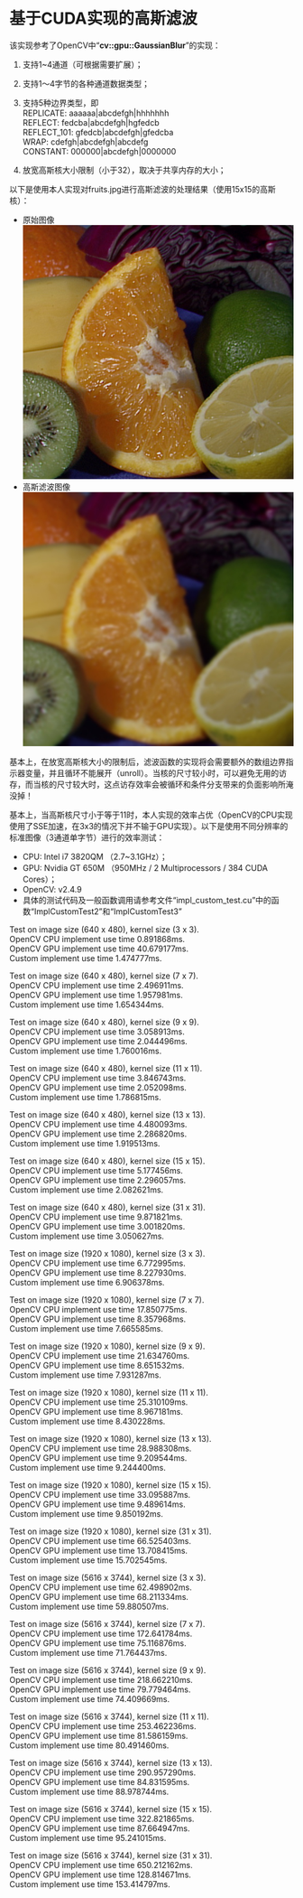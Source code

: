 基于CUDA实现的高斯滤波
====================

该实现参考了OpenCV中“**cv::gpu::GaussianBlur**”的实现：

1. 支持1~4通道（可根据需要扩展）；

2. 支持1～4字节的各种通道数据类型；

3. 支持5种边界类型，即  
   REPLICATE:    aaaaaa|abcdefgh|hhhhhhh  
   REFLECT:      fedcba|abcdefgh|hgfedcb  
   REFLECT\_101: gfedcb|abcdefgh|gfedcba  
   WRAP:         cdefgh|abcdefgh|abcdefg  
   CONSTANT:     000000|abcdefgh|0000000

4. 放宽高斯核大小限制（小于32），取决于共享内存的大小；

以下是使用本人实现对fruits.jpg进行高斯滤波的处理结果（使用15x15的高斯核）：

- 原始图像  
![原始图像](./pic/fruits.jpg)
- 高斯滤波图像  
![高斯滤波图像](./pic/fruits_blured.jpg)

基本上，在放宽高斯核大小的限制后，滤波函数的实现将会需要额外的数组边界指示器变量，并且循环不能展开（unroll）。当核的尺寸较小时，可以避免无用的访存，而当核的尺寸较大时，这点访存效率会被循环和条件分支带来的负面影响所淹没掉！

基本上，当高斯核尺寸小于等于11时，本人实现的效率占优（OpenCV的CPU实现使用了SSE加速，在3x3的情况下并不输于GPU实现）。以下是使用不同分辨率的标准图像（3通道单字节）进行的效率测试：  

- CPU: Intel i7 3820QM （2.7~3.1GHz）；
- GPU: Nvidia GT 650M （950MHz / 2 Multiprocessors / 384 CUDA Cores）；
- OpenCV: v2.4.9
- 具体的测试代码及一般函数调用请参考文件“impl\_custom\_test.cu”中的函数“ImplCustomTest2”和“ImplCustomTest3”

Test on image size (640 x 480), kernel size (3 x 3).  
OpenCV CPU implement use time 0.891868ms.  
OpenCV GPU implement use time 40.679177ms.  
Custom implement use time 1.474777ms.  

Test on image size (640 x 480), kernel size (7 x 7).  
OpenCV CPU implement use time 2.496911ms.  
OpenCV GPU implement use time 1.957981ms.  
Custom implement use time 1.654344ms.  

Test on image size (640 x 480), kernel size (9 x 9).  
OpenCV CPU implement use time 3.058913ms.  
OpenCV GPU implement use time 2.044496ms.  
Custom implement use time 1.760016ms.  

Test on image size (640 x 480), kernel size (11 x 11).  
OpenCV CPU implement use time 3.846743ms.  
OpenCV GPU implement use time 2.052098ms.  
Custom implement use time 1.786815ms.  

Test on image size (640 x 480), kernel size (13 x 13).  
OpenCV CPU implement use time 4.480093ms.  
OpenCV GPU implement use time 2.286820ms.  
Custom implement use time 1.919513ms.  

Test on image size (640 x 480), kernel size (15 x 15).  
OpenCV CPU implement use time 5.177456ms.  
OpenCV GPU implement use time 2.296057ms.  
Custom implement use time 2.082621ms.  

Test on image size (640 x 480), kernel size (31 x 31).  
OpenCV CPU implement use time 9.871821ms.  
OpenCV GPU implement use time 3.001820ms.  
Custom implement use time 3.050627ms.  

Test on image size (1920 x 1080), kernel size (3 x 3).  
OpenCV CPU implement use time 6.772995ms.  
OpenCV GPU implement use time 8.227930ms.  
Custom implement use time 6.906378ms.  

Test on image size (1920 x 1080), kernel size (7 x 7).  
OpenCV CPU implement use time 17.850775ms.  
OpenCV GPU implement use time 8.357968ms.  
Custom implement use time 7.665585ms.  

Test on image size (1920 x 1080), kernel size (9 x 9).  
OpenCV CPU implement use time 21.634760ms.  
OpenCV GPU implement use time 8.651532ms.  
Custom implement use time 7.931287ms.  

Test on image size (1920 x 1080), kernel size (11 x 11).  
OpenCV CPU implement use time 25.310109ms.  
OpenCV GPU implement use time 8.967181ms.  
Custom implement use time 8.430228ms.  

Test on image size (1920 x 1080), kernel size (13 x 13).  
OpenCV CPU implement use time 28.988308ms.  
OpenCV GPU implement use time 9.209544ms.  
Custom implement use time 9.244400ms.  

Test on image size (1920 x 1080), kernel size (15 x 15).  
OpenCV CPU implement use time 33.095887ms.  
OpenCV GPU implement use time 9.489614ms.  
Custom implement use time 9.850192ms.  

Test on image size (1920 x 1080), kernel size (31 x 31).  
OpenCV CPU implement use time 66.525403ms.  
OpenCV GPU implement use time 13.708415ms.  
Custom implement use time 15.702545ms.  

Test on image size (5616 x 3744), kernel size (3 x 3).  
OpenCV CPU implement use time 62.498902ms.  
OpenCV GPU implement use time 68.211334ms.  
Custom implement use time 59.880507ms.  

Test on image size (5616 x 3744), kernel size (7 x 7).  
OpenCV CPU implement use time 172.641784ms.  
OpenCV GPU implement use time 75.116876ms.  
Custom implement use time 71.764437ms.  

Test on image size (5616 x 3744), kernel size (9 x 9).  
OpenCV CPU implement use time 218.662210ms.  
OpenCV GPU implement use time 79.779464ms.  
Custom implement use time 74.409669ms.  

Test on image size (5616 x 3744), kernel size (11 x 11).  
OpenCV CPU implement use time 253.462236ms.  
OpenCV GPU implement use time 81.586159ms.  
Custom implement use time 80.491460ms.  

Test on image size (5616 x 3744), kernel size (13 x 13).  
OpenCV CPU implement use time 290.957290ms.  
OpenCV GPU implement use time 84.831595ms.  
Custom implement use time 88.978744ms.  

Test on image size (5616 x 3744), kernel size (15 x 15).  
OpenCV CPU implement use time 322.821865ms.  
OpenCV GPU implement use time 87.664947ms.  
Custom implement use time 95.241015ms.  

Test on image size (5616 x 3744), kernel size (31 x 31).  
OpenCV CPU implement use time 650.212162ms.  
OpenCV GPU implement use time 128.814671ms.  
Custom implement use time 153.414797ms.
